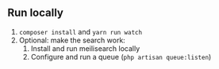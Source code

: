 ## Run locally

1. `composer install` and `yarn run watch`
1. Optional: make the search work:
   1. Install and run meilisearch locally
   1. Configure and run a queue (`php artisan queue:listen`)

